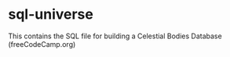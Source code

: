 # sql-universe
This contains the SQL file for building a Celestial Bodies Database (freeCodeCamp.org)
